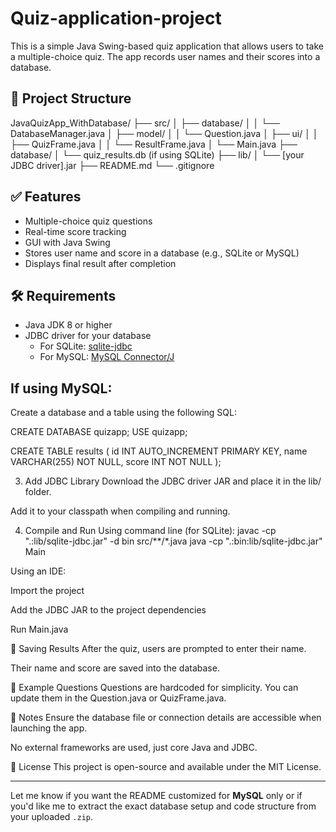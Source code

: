 # Quiz-application-project

This is a simple Java Swing-based quiz application that allows users to take a multiple-choice quiz. The app records user names and their scores into a database.

## 📁 Project Structure
JavaQuizApp_WithDatabase/
├── src/
│ ├── database/
│ │ └── DatabaseManager.java
│ ├── model/
│ │ └── Question.java
│ ├── ui/
│ │ ├── QuizFrame.java
│ │ └── ResultFrame.java
│ └── Main.java
├── database/
│ └── quiz_results.db (if using SQLite)
├── lib/
│ └── [your JDBC driver].jar
├── README.md
└── .gitignore


## ✅ Features

- Multiple-choice quiz questions
- Real-time score tracking
- GUI with Java Swing
- Stores user name and score in a database (e.g., SQLite or MySQL)
- Displays final result after completion

## 🛠 Requirements

- Java JDK 8 or higher
- JDBC driver for your database
  - For SQLite: [sqlite-jdbc](https://github.com/xerial/sqlite-jdbc)
  - For MySQL: [MySQL Connector/J](https://dev.mysql.com/downloads/connector/j/)

## If using MySQL:

Create a database and a table using the following SQL:


CREATE DATABASE quizapp;
USE quizapp;

CREATE TABLE results (
    id INT AUTO_INCREMENT PRIMARY KEY,
    name VARCHAR(255) NOT NULL,
    score INT NOT NULL
);

3. Add JDBC Library
Download the JDBC driver JAR and place it in the lib/ folder.

Add it to your classpath when compiling and running.

4. Compile and Run
Using command line (for SQLite):
javac -cp ".:lib/sqlite-jdbc.jar" -d bin src/**/*.java
java -cp ".:bin:lib/sqlite-jdbc.jar" Main

Using an IDE:

Import the project

Add the JDBC JAR to the project dependencies

Run Main.java

💾 Saving Results
After the quiz, users are prompted to enter their name.

Their name and score are saved into the database.

🧪 Example Questions
Questions are hardcoded for simplicity. You can update them in the Question.java or QuizFrame.java.

📌 Notes
Ensure the database file or connection details are accessible when launching the app.

No external frameworks are used, just core Java and JDBC.

📃 License
This project is open-source and available under the MIT License.

---

Let me know if you want the README customized for **MySQL** only or if you'd like me to extract the exact database setup and code structure from your uploaded `.zip`.



